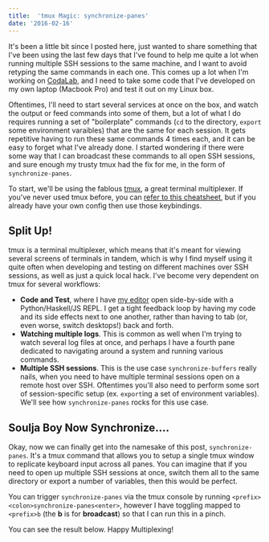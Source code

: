 ```yaml
---
title:  'tmux Magic: synchronize-panes'
date: '2016-02-16'
---
```


It's been a little bit since I posted here, just wanted to share something that I've been using the last few days that
I've found to help me quite a lot when running multiple SSH sessions to the same machine, and I want to avoid retyping
the same commands in each one. This comes up a lot when I'm working on [CodaLab](https://worksheets.codalab.org), and I
need to take some code that I've developed on my own laptop (Macbook Pro) and test it out on my Linux box.

Oftentimes, I'll need to start several services at once on the box, and watch the output or feed commands into some of them, but a
lot of what I do requires running a set of "boilerplate" commands (`cd` to the directory, `export` some environment
varaibles) that are the same for each session. It gets repetitive having to run these same commands 4 times each, and
it can be easy to forget what I've already done. I started wondering if there were some way that I can broadcast these
commands to all open SSH sessions, and sure enough my trusty tmux had the fix for me, in the form of
`synchronize-panes`.

To start, we'll be using the fablous [tmux](https://tmux.github.io/), a great terminal multiplexer. If you've never
used tmux before, you can [refer to this cheatsheet](https://gist.github.com/MohamedAlaa/2961058), but if you already have your own config then use those keybindings.

## Split Up!

tmux is a terminal multiplexer, which means that it's meant for viewing several screens of terminals in
tandem, which is why I find myself using it quite often when developing and testing on different machines over SSH
sessions, as well as just a quick local hack. I've become very dependent on tmux for several workflows:

* **Code and Test**, where I have [my editor](https://github.com/a10y/nvim-config) open
  side-by-side with a Python/Haskell/JS REPL. I get a tight feedback loop by having my code and its side
  effects next to one another, rather than having to tab (or, even worse, switch desktops!) back and forth.
* **Watching multiple logs**. This is common as well when I'm trying to watch several log files at once, and perhaps I
  have a fourth pane dedicated to navigating around a system and running various commands.
* **Multiple SSH sessions**. This is the use case `synchronize-buffers` really nails, when you need to have multiple
  terminal sessions open on a remote host over SSH. Oftentimes you'll also need to perform some sort of
  session-specific setup (ex.  `export`ing a set of environment variables). We'll see how `synchronize-panes` rocks for
  this use case.

## Soulja Boy Now Synchronize....

Okay, now we can finally get into the namesake of this post, `synchronize-panes`. It's a tmux command that allows you
to setup a single tmux window to replicate keyboard input across all panes. You can imagine that if you need to open up
multiple SSH sessions at once, switch them all to the same directory or export a number of variables, then this would
be perfect.

You can trigger `synchronize-panes` via the tmux console by running `<prefix><colon>synchronize-panes<enter>`, however
I have toggling mapped to `<prefix>b` (the **b** is for **broadcast**) so that I can run this in a pinch.

You can see the result below. Happy Multiplexing!

<script type="text/javascript" src="https://asciinema.org/a/6gtm7uit560w6781ab7bgz2kh.js" id="asciicast-6gtm7uit560w6781ab7bgz2kh" async></script>


